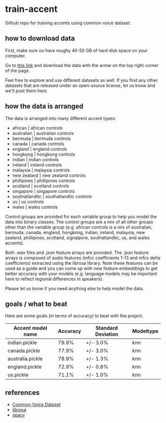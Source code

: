 # train-accent

Github repo for training accents using common voice dataset. 

## how to download data

First, make sure ou have roughy 40-50 GB of hard disk space on your computer. 

Go to [this link](https://drive.google.com/open?id=1lqBaDcalVuUtvBNvYiPjP5ZyvNydERX0) and download the data with the arrow on the top right corner of the page. 

Feel free to explore and use different datasets as well. If you find any other datasets that are released under an open-source license, let us know and we'll post them here. 

## how the data is arranged

The data is arranged into many different accent types:

* african | african controls 
* australian | australian controls 
* bermuda | bermuda controls
* canada | canada controls 
* england | england controls
* hongkong | hongkong controls
* indian | indian controls
* ireland | ireland controls
* malaysia | malaysia controls
* new zealand | new zealand controls
* phillipines | phillipines controls
* scotland | scotland controls
* singapore | singapore controls
* southatlandtic | southatlandtic controls
* us | us controls
* wales | wales controls

Control groups are provided for each variable group to help you model the data into binary classes. The control groups are a mix of all other groups other than the variable group (e.g. african controls is a mix of australian, bermuda, canada, england, hongkong, indian, ireland, malaysia, new zealand, phillipines, scotland, signalpore, southatlandtic, us, and wales accents).

Both .wav files and .json feature arrays are provided. The .json feature arrays is composed of audio features (mfcc coefficients 1-13 and mfcc delta coefficients) extracted using the librosa library. Note these features can be used as a guide and you can come up with new feature embeddings to get better accuracy with your models (e.g. language models may be important here to reflect regional differences in speakers). 

Please let us know if you need anything else to help model the data. 

## goals / what to beat 

Here are some goals (in terms of accuracy) to beat with the project. 

| Accent model name | Accuracy | Standard Deviation | Modeltype | 
| ------------- | ------------- | ------------- | ------------- |
| indian.pickle | 79.9% | +/- 3.0% | knn | 
| canada.pickle | 77.9% | +/- 3.0% | knn| 
| australia.pickle | 78.9% | +/- 1.3% | knn |
| england.pickle | 72.9% | +/- 0.8% | knn | 
| us.pickle | 71.1% | +/- 1.0% | knn |

## references 
* [Common Voice Dataset](https://www.kaggle.com/mozillaorg/common-voice)
* [librosa](https://librosa.github.io/librosa/core.html#core)
* [spacy](https://spacy.io/)
